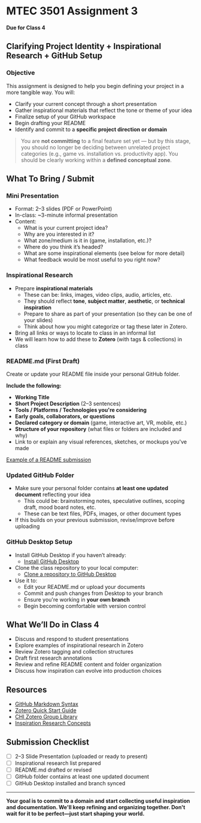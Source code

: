 # MTEC 3501 Assignment 3
**Due for Class 4**

## Clarifying Project Identity + Inspirational Research + GitHub Setup

### Objective
This assignment is designed to help you begin defining your project in a more tangible way. You will:
- Clarify your current concept through a short presentation
- Gather inspirational materials that reflect the tone or theme of your idea
- Finalize setup of your GitHub workspace
- Begin drafting your README
- Identify and commit to a **specific project direction or domain**

> You are **not committing** to a final feature set yet — but by this stage, you should no longer be deciding between unrelated project categories (e.g., game vs. installation vs. productivity app). You should be clearly working within a **defined conceptual zone**.

## What To Bring / Submit

### Mini Presentation
- Format: 2–3 slides (PDF or PowerPoint)
- In-class: ~3-minute informal presentation
- Content:
  - What is your current project idea?
  - Why are you interested in it?
  - What zone/medium is it in (game, installation, etc.)?
  - Where do you think it’s headed?
  - What are some inspirational elements (see below for more detail)
  - What feedback would be most useful to you right now?

### Inspirational Research
- Prepare **inspirational materials**
  - These can be: links, images, video clips, audio, articles, etc.
  - They should reflect **tone**, **subject matter**, **aesthetic**, or **technical inspiration**
  - Prepare to share as part of your presentation (so they can be one of your slides)
  - Think about how you might categorize or tag these later in Zotero.
- Bring all links or ways to locate to class in an informal list
- We will learn how to add these to **Zotero** (with tags & collections) in class  

### README.md (First Draft)
Create or update your README file inside your personal GitHub folder.

**Include the following:**
- **Working Title**
- **Short Project Description** (2–3 sentences)
- **Tools / Platforms / Technologies you're considering**
- **Early goals, collaborators, or questions**
- **Declared category or domain** (game, interactive art, VR, mobile, etc.)
- **Structure of your repository** (what files or folders are included and why)
- Link to or explain any visual references, sketches, or mockups you've made

[Example of a README submission](../documents/sample_student_readme.md)

### Updated GitHub Folder
- Make sure your personal folder contains **at least one updated document** reflecting your idea
  - This could be: brainstorming notes, speculative outlines, scoping draft, mood board notes, etc.
  - These can be text files, PDFs, images, or other document types
- If this builds on your previous submission, revise/improve before uploading

### GitHub Desktop Setup
- Install GitHub Desktop if you haven’t already:
  - [Install GitHub Desktop](https://docs.github.com/en/desktop/installing-and-authenticating-to-github-desktop/installing-github-desktop)
- Clone the class repository to your local computer:
  - [Clone a repository to GitHub Desktop](https://docs.github.com/en/desktop/adding-and-cloning-repositories/cloning-a-repository-from-github-to-github-desktop)
- Use it to:
  - Edit your README.md or upload your documents
  - Commit and push changes from Desktop to your branch
  - Ensure you're working in **your own branch**
  - Begin becoming comfortable with version control

## What We’ll Do in Class 4
- Discuss and respond to student presentations
- Explore examples of inspirational research in Zotero
- Review Zotero tagging and collection structures
- Draft first research annotations
- Review and refine README content and folder organization
- Discuss how inspiration can evolve into production choices

## Resources
- [GitHub Markdown Syntax](https://docs.github.com/en/get-started/writing-on-github)
- [Zotero Quick Start Guide](https://www.zotero.org/support/quick_start_guide)
- [CHI Zotero Group Library](https://www.zotero.org/groups/5772697/quantum_ai_music)
- [Inspiration Research Concepts](https://www.instructables.com/Inspiration-Through-Research/)

## Submission Checklist
- [ ] 2–3 Slide Presentation (uploaded or ready to present)
- [ ] Inspirational research list prepared
- [ ] README.md drafted or revised
- [ ] GitHub folder contains at least one updated document
- [ ] GitHub Desktop installed and branch synced

---

**Your goal is to commit to a domain and start collecting useful inspiration and documentation. We'll keep refining and organizing together. Don't wait for it to be perfect—just start shaping your world.**
